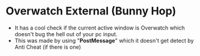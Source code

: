 # Overwatch External (Bunny Hop)
- It has a cool check if the current active window is Overwatch which doesn't bug the hell out of your pc input.
- This was made by using "**PostMessage**" which it doesn't get detect by Anti Cheat (if there is one)
